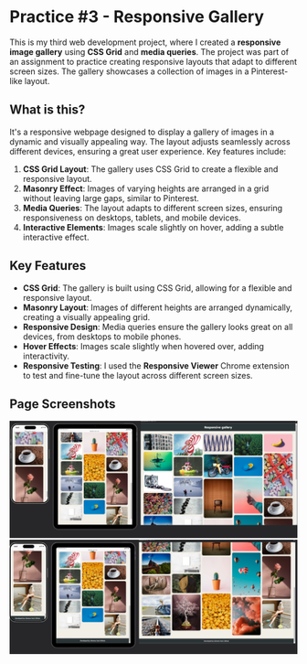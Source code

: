 # Practice #3 - Responsive Gallery

This is my third web development project, where I created a **responsive image gallery** using **CSS Grid** and **media queries**. The project was part of an assignment to practice creating responsive layouts that adapt to different screen sizes. The gallery showcases a collection of images in a Pinterest-like layout.

## What is this?

It's a responsive webpage designed to display a gallery of images in a dynamic and visually appealing way. The layout adjusts seamlessly across different devices, ensuring a great user experience. Key features include:

1. **CSS Grid Layout**: The gallery uses CSS Grid to create a flexible and responsive layout.
2. **Masonry Effect**: Images of varying heights are arranged in a grid without leaving large gaps, similar to Pinterest.
3. **Media Queries**: The layout adapts to different screen sizes, ensuring responsiveness on desktops, tablets, and mobile devices.
4. **Interactive Elements**: Images scale slightly on hover, adding a subtle interactive effect.

## Key Features

- **CSS Grid**: The gallery is built using CSS Grid, allowing for a flexible and responsive layout.
- **Masonry Layout**: Images of different heights are arranged dynamically, creating a visually appealing grid.
- **Responsive Design**: Media queries ensure the gallery looks great on all devices, from desktops to mobile phones.
- **Hover Effects**: Images scale slightly when hovered over, adding interactivity.
- **Responsive Testing**: I used the **Responsive Viewer** Chrome extension to test and fine-tune the layout across different screen sizes.

## Page Screenshots

![Gallery](./screenshots/image.png)  
![Gallery](./screenshots/image2.png)  

